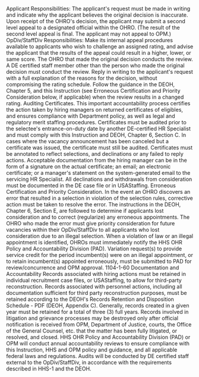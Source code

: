 
Applicant Responsibilities:
The applicant's request must be made in writing and indicate why the applicant believes the original decision is inaccurate.
Upon receipt of the OHRO's decision, the applicant may submit a second level appeal to a designated official within the OHRO. (The result of the second level appeal is final. The applicant may not appeal to OPM.)
OpDiv/StaffDiv Responsibilities:
Make its internal appeal procedures available to applicants who wish to challenge an assigned rating, and advise the applicant that the results of the appeal could result in a higher, lower, or same score.
The OHRO that made the original decision conducts the review.
A DE certified staff member other than the person who made the original decision must conduct the review.
Reply in writing to the applicant's request with a full explanation of the reasons for the decision, without compromising the rating schedule.
Follow the guidance in the DEOH, Chapter 5, and this Instruction (see Erroneous Certification and Priority Consideration below, if applicable) when the review results in a changed rating.
Auditing Certificates. This important accountability process certifies the action taken by hiring managers on returned certificates of eligibles, and ensures compliance with Department policy, as well as legal and regulatory merit staffing procedures. Certificates must be audited prior to the selectee's entrance-on-duty date by another DE-certified HR Specialist and must comply with this Instruction and DEOH, Chapter 6, Section C. In cases where the vacancy announcement has been canceled but a certificate was issued, the certificate must still be audited. Certificates must be annotated to reflect selections, and declinations or any failed to reply actions. Acceptable documentation from the hiring manager can be in the form of a signature on the actual certificate; an email; an electronic certificate; or a manager's statement on the system-generated email to the servicing HR Specialist. All declinations and withdrawals from consideration must be documented in the DE case file or in USAStaffing.
Erroneous Certification and Priority Consideration. In the event an OHRO discovers an error that resulted in a selection in violation of the selection rules, corrective action must be taken to resolve the error. The instructions in the DEOH, Chapter 6, Section E, are followed to determine if applicants lost consideration and to correct (regularize) any erroneous appointments. The OHRO who made the error must give priority consideration for future vacancies within their OpDiv/StaffDiv to all applicants who lost consideration due to an illegal selection. When a violation of law or an illegal appointment is identified, OHROs must immediately notify the HHS OHR Policy and Accountability Division (PAD). Variation request(s) to provide service credit for the period incumbent(s) were on an illegal appointment, or to retain incumbent(s) appointed erroneously, must be submitted to PAD for review/concurrence and OPM approval.
1104-1-60 Documentation and Accountability
Records associated with hiring actions must be retained in individual recruitment case files, or USAStaffing, to allow for third-party reconstruction. Records associated with personnel actions, including all documentation sufficient for third party reconstruction purposes, must be retained according to the DEOH's Records Retention and Disposition Schedule - PDF (DEOH, Appendix C). Generally, records created in a given year must be retained for a total of three (3) full years. Records involved in litigation and grievance processes may be destroyed only after official notification is received from OPM, Department of Justice, courts, the Office of the General Counsel, etc. that the matter has been fully litigated, or resolved, and closed.
HHS OHR Policy and Accountability Division (PAD) or OPM will conduct annual accountability reviews to ensure compliance with this Instruction, HHS and OPM policy and guidance, and all applicable federal laws and regulations. Audits will be conducted by DE certified staff external to the OpDiv/StaffDiv, in accordance with the requirements described in HHS-1 and the DEOH.